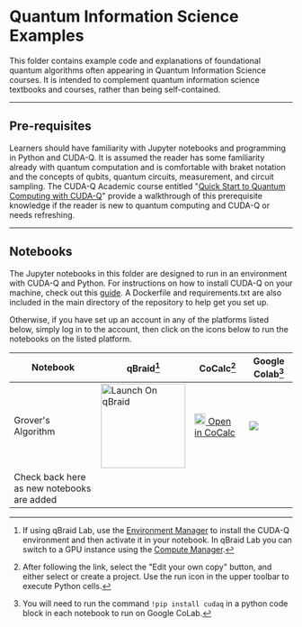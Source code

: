# Quantum Information Science Examples
This folder contains example code and explanations of foundational quantum algorithms often appearing in Quantum Information Science courses.  It is intended to complement quantum information science textbooks and courses, rather than being self-contained.

 ---
## Pre-requisites 
Learners should have familiarity with Jupyter notebooks and programming in Python and CUDA-Q.  It is assumed the reader has some familiarity already with quantum computation and is comfortable with braket notation and the concepts of qubits, quantum circuits, measurement, and circuit sampling. The  CUDA-Q Academic course entitled "[Quick Start to Quantum Computing with CUDA-Q](https://github.com/NVIDIA/cuda-q-academic/tree/main/quick-start-to-quantum)" provide a walkthrough of this prerequisite knowledge if the reader is new to quantum computing and CUDA-Q or needs refreshing.


---
## Notebooks
The Jupyter notebooks in this folder are designed to run in an environment with CUDA-Q and Python.  For instructions on how to install CUDA-Q on your machine, check out this [guide](https://nvidia.github.io/cuda-quantum/latest/using/quick_start.html#install-cuda-q).  A Dockerfile and requirements.txt are also included in the main directory of the repository to help get you set up.

Otherwise, if you have set up an account in any of the platforms listed below, 
simply log in to the account, then click on the icons below to run the notebooks on the listed platform.   


| Notebook    |qBraid[^1] | CoCalc[^2]  | Google Colab[^3] |
| ----------- | ----------- |  ----------- | ----------- |
|Grover's Algorithm  |<a href="https://account.qbraid.com/?gitHubUrl=https://github.com/NVIDIA/cuda-q-academic.git&redirectUrl=qis-examples/grovers.ipynb" target="_parent"><img src="https://qbraid-static.s3.amazonaws.com/logos/Launch_on_qBraid_white.png" alt="Launch On qBraid" width="150"/></a> | [<img src="https://cocalc.com/_next/static/media/icon.9f1b8851.svg" width=20/> Open in CoCalc](https://cocalc.com/github/NVIDIA/cuda-q-academic/blob/main/qis-examples/grovers.ipynb)| [![](https://colab.research.google.com/assets/colab-badge.svg)](https://colab.research.google.com/github/NVIDIA/cuda-q-academic/blob/main/qis-examples/grovers.ipynb)|
| Check back here as new notebooks are added  | | | |

[^1]:If using qBraid Lab, use the [Environment Manager](https://docs.qbraid.com/lab/user-guide/environments) to install the CUDA-Q environment and then activate it in your notebook. In qBraid Lab you can switch to a GPU instance using the [Compute Manager](https://docs.qbraid.com/lab/user-guide/compute-manager).
[^2]:After following the link, select the "Edit your own copy" button, and either select or create a project. Use the run icon in the upper toolbar to execute Python cells.
[^3]:You will need to run the command `!pip install cudaq` in a python code block in each notebook to run on Google CoLab.
